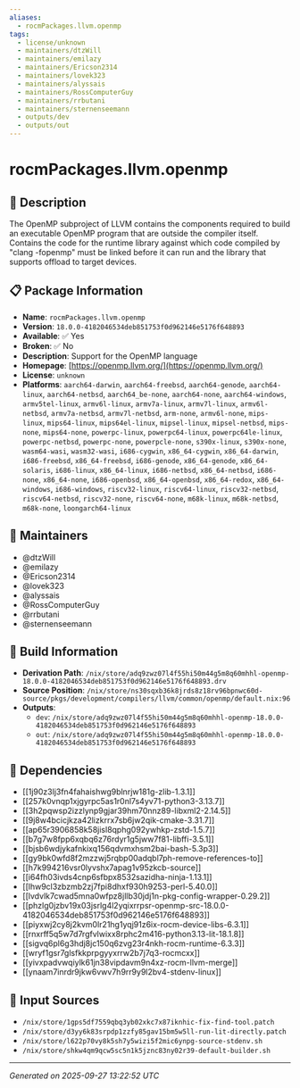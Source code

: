 ```yaml
---
aliases:
  - rocmPackages.llvm.openmp
tags:
  - license/unknown
  - maintainers/dtzWill
  - maintainers/emilazy
  - maintainers/Ericson2314
  - maintainers/lovek323
  - maintainers/alyssais
  - maintainers/RossComputerGuy
  - maintainers/rrbutani
  - maintainers/sternenseemann
  - outputs/dev
  - outputs/out
---
```


# rocmPackages.llvm.openmp

## 📝 Description

The OpenMP subproject of LLVM contains the components required to build an
executable OpenMP program that are outside the compiler itself.
Contains the code for the runtime library against which code compiled by
"clang -fopenmp" must be linked before it can run and the library that
supports offload to target devices.


## 📋 Package Information

- **Name**: `rocmPackages.llvm.openmp`
- **Version**: `18.0.0-4182046534deb851753f0d962146e5176f648893`
- **Available**: ✅ Yes
- **Broken**: ✅ No
- **Description**: Support for the OpenMP language
- **Homepage**: [https://openmp.llvm.org/](https://openmp.llvm.org/)
- **License**: `unknown`
- **Platforms**: `aarch64-darwin`, `aarch64-freebsd`, `aarch64-genode`, `aarch64-linux`, `aarch64-netbsd`, `aarch64_be-none`, `aarch64-none`, `aarch64-windows`, `armv5tel-linux`, `armv6l-linux`, `armv7a-linux`, `armv7l-linux`, `armv6l-netbsd`, `armv7a-netbsd`, `armv7l-netbsd`, `arm-none`, `armv6l-none`, `mips-linux`, `mips64-linux`, `mips64el-linux`, `mipsel-linux`, `mipsel-netbsd`, `mips-none`, `mips64-none`, `powerpc-linux`, `powerpc64-linux`, `powerpc64le-linux`, `powerpc-netbsd`, `powerpc-none`, `powerpcle-none`, `s390x-linux`, `s390x-none`, `wasm64-wasi`, `wasm32-wasi`, `i686-cygwin`, `x86_64-cygwin`, `x86_64-darwin`, `i686-freebsd`, `x86_64-freebsd`, `i686-genode`, `x86_64-genode`, `x86_64-solaris`, `i686-linux`, `x86_64-linux`, `i686-netbsd`, `x86_64-netbsd`, `i686-none`, `x86_64-none`, `i686-openbsd`, `x86_64-openbsd`, `x86_64-redox`, `x86_64-windows`, `i686-windows`, `riscv32-linux`, `riscv64-linux`, `riscv32-netbsd`, `riscv64-netbsd`, `riscv32-none`, `riscv64-none`, `m68k-linux`, `m68k-netbsd`, `m68k-none`, `loongarch64-linux`
## 👥 Maintainers

- @dtzWill
- @emilazy
- @Ericson2314
- @lovek323
- @alyssais
- @RossComputerGuy
- @rrbutani
- @sternenseemann


## 🔧 Build Information

- **Derivation Path**: `/nix/store/adq9zwz07l4f55hi50m44g5m8q60mhhl-openmp-18.0.0-4182046534deb851753f0d962146e5176f648893.drv`
- **Source Position**: `/nix/store/ns30sqxb36k8jrds8z18rv96bpnwc60d-source/pkgs/development/compilers/llvm/common/openmp/default.nix:96`
- **Outputs**:
  - `dev`:  `/nix/store/adq9zwz07l4f55hi50m44g5m8q60mhhl-openmp-18.0.0-4182046534deb851753f0d962146e5176f648893`
  - `out`:  `/nix/store/adq9zwz07l4f55hi50m44g5m8q60mhhl-openmp-18.0.0-4182046534deb851753f0d962146e5176f648893`

## 🔗 Dependencies

- [[1j90z3lj3fn4fahaishwg9blnrjw181g-zlib-1.3.1]]
- [[257k0vnqp1xjgyrpc5as1r0nl7s4yv71-python3-3.13.7]]
- [[3h2pqwsp2izzlynp9gjar39hm70nnz89-libxml2-2.14.5]]
- [[9j8w4bcicjkza42lizkrrx7sb6jw2qik-cmake-3.31.7]]
- [[ap65r3906858k58jisl8qphg092ywhkp-zstd-1.5.7]]
- [[b7g7w8fpp6xqbq6z76rdyr1g5jww7f81-libffi-3.5.1]]
- [[bjsb6wdjykafnkixq156qdvmxhsm2bai-bash-5.3p3]]
- [[gy9bk0wfd8f2mzzwj5rqbp00adqbl7ph-remove-references-to]]
- [[h7k994216vsr0lyvshx7apag1v95zkcb-source]]
- [[i64fh03ivds4cnp6sfbpx8532sazidha-ninja-1.13.1]]
- [[lhw9cl3zbzmb2zj7fpi8dhxf930h9253-perl-5.40.0]]
- [[lvdvlk7cwad5mna0wfpz8jllb30jdj1n-pkg-config-wrapper-0.29.2]]
- [[phzlg0jzbv19x03jsrlg4l2yqixrrpsr-openmp-src-18.0.0-4182046534deb851753f0d962146e5176f648893]]
- [[piyxwj2cy8j2kvm0lr21hg1yqj91z6ix-rocm-device-libs-6.3.1]]
- [[rnxrff5q5w7d7rgfvlwixx8rphc2m416-python3.13-lit-18.1.8]]
- [[sigvq6pl6g3hdj8jc150q6zvg23r4nkh-rocm-runtime-6.3.3]]
- [[wryf1gsr7glsfkkprpgyyxrrw2b7j7q3-rocmcxx]]
- [[yivxpadvwqiylk61jn38vipdavm9n4xz-rocm-llvm-merge]]
- [[ynaam7inrdr9jkw6vwv7h9rr9y9l2bv4-stdenv-linux]]

## 📁 Input Sources

- `/nix/store/1gps5df7559qbq3yb02xkc7x87iknhic-fix-find-tool.patch`
- `/nix/store/d3yy6k83srpdp1zzfy85gav15bm5w5ll-run-lit-directly.patch`
- `/nix/store/l622p70vy8k5sh7y5wizi5f2mic6ynpg-source-stdenv.sh`
- `/nix/store/shkw4qm9qcw5sc5n1k5jznc83ny02r39-default-builder.sh`

---
*Generated on 2025-09-27 13:22:52 UTC*
